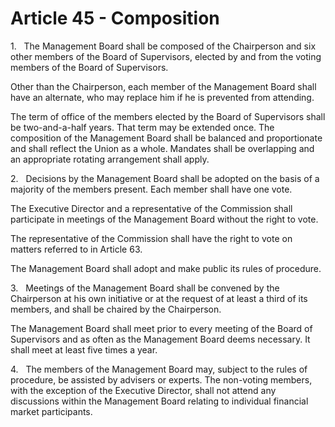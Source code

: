 # Article 45 - Composition


1.   The Management Board shall be composed of the Chairperson and six other members of the Board of Supervisors, elected by and from the voting members of the Board of Supervisors.

Other than the Chairperson, each member of the Management Board shall have an alternate, who may replace him if he is prevented from attending.

The term of office of the members elected by the Board of Supervisors shall be two-and-a-half years. That term may be extended once. The composition of the Management Board shall be balanced and proportionate and shall reflect the Union as a whole. Mandates shall be overlapping and an appropriate rotating arrangement shall apply.

2.   Decisions by the Management Board shall be adopted on the basis of a majority of the members present. Each member shall have one vote.

The Executive Director and a representative of the Commission shall participate in meetings of the Management Board without the right to vote.

The representative of the Commission shall have the right to vote on matters referred to in Article 63.

The Management Board shall adopt and make public its rules of procedure.

3.   Meetings of the Management Board shall be convened by the Chairperson at his own initiative or at the request of at least a third of its members, and shall be chaired by the Chairperson.

The Management Board shall meet prior to every meeting of the Board of Supervisors and as often as the Management Board deems necessary. It shall meet at least five times a year.

4.   The members of the Management Board may, subject to the rules of procedure, be assisted by advisers or experts. The non-voting members, with the exception of the Executive Director, shall not attend any discussions within the Management Board relating to individual financial market participants.
